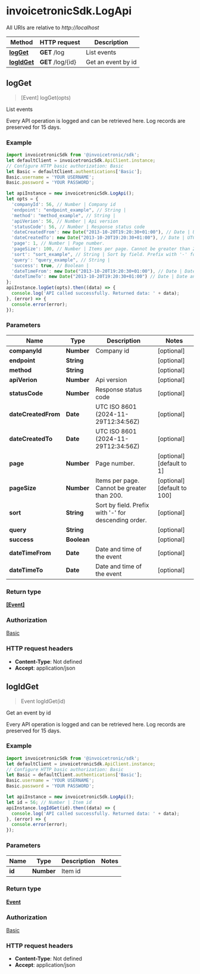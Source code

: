 # invoicetronicSdk.LogApi

All URIs are relative to *http://localhost*

Method | HTTP request | Description
------------- | ------------- | -------------
[**logGet**](LogApi.md#logGet) | **GET** /log | List events
[**logIdGet**](LogApi.md#logIdGet) | **GET** /log/{id} | Get an event by id



## logGet

> [Event] logGet(opts)

List events

Every API operation is logged and can be retrieved here. Log records are preserved for 15 days.

### Example

```javascript
import invoicetronicSdk from '@invoicetronic/sdk';
let defaultClient = invoicetronicSdk.ApiClient.instance;
// Configure HTTP basic authorization: Basic
let Basic = defaultClient.authentications['Basic'];
Basic.username = 'YOUR USERNAME';
Basic.password = 'YOUR PASSWORD';

let apiInstance = new invoicetronicSdk.LogApi();
let opts = {
  'companyId': 56, // Number | Company id
  'endpoint': "endpoint_example", // String | 
  'method': "method_example", // String | 
  'apiVerion': 56, // Number | Api version
  'statusCode': 56, // Number | Response status code
  'dateCreatedFrom': new Date("2013-10-20T19:20:30+01:00"), // Date | UTC ISO 8601 (2024-11-29T12:34:56Z)
  'dateCreatedTo': new Date("2013-10-20T19:20:30+01:00"), // Date | UTC ISO 8601 (2024-11-29T12:34:56Z)
  'page': 1, // Number | Page number.
  'pageSize': 100, // Number | Items per page. Cannot be greater than 200.
  'sort': "sort_example", // String | Sort by field. Prefix with '-' for descending order.
  'query': "query_example", // String | 
  'success': true, // Boolean | 
  'dateTimeFrom': new Date("2013-10-20T19:20:30+01:00"), // Date | Date and time of the event
  'dateTimeTo': new Date("2013-10-20T19:20:30+01:00") // Date | Date and time of the event
};
apiInstance.logGet(opts).then((data) => {
  console.log('API called successfully. Returned data: ' + data);
}, (error) => {
  console.error(error);
});

```

### Parameters


Name | Type | Description  | Notes
------------- | ------------- | ------------- | -------------
 **companyId** | **Number**| Company id | [optional] 
 **endpoint** | **String**|  | [optional] 
 **method** | **String**|  | [optional] 
 **apiVerion** | **Number**| Api version | [optional] 
 **statusCode** | **Number**| Response status code | [optional] 
 **dateCreatedFrom** | **Date**| UTC ISO 8601 (2024-11-29T12:34:56Z) | [optional] 
 **dateCreatedTo** | **Date**| UTC ISO 8601 (2024-11-29T12:34:56Z) | [optional] 
 **page** | **Number**| Page number. | [optional] [default to 1]
 **pageSize** | **Number**| Items per page. Cannot be greater than 200. | [optional] [default to 100]
 **sort** | **String**| Sort by field. Prefix with &#39;-&#39; for descending order. | [optional] 
 **query** | **String**|  | [optional] 
 **success** | **Boolean**|  | [optional] 
 **dateTimeFrom** | **Date**| Date and time of the event | [optional] 
 **dateTimeTo** | **Date**| Date and time of the event | [optional] 

### Return type

[**[Event]**](Event.md)

### Authorization

[Basic](../README.md#Basic)

### HTTP request headers

- **Content-Type**: Not defined
- **Accept**: application/json


## logIdGet

> Event logIdGet(id)

Get an event by id

Every API operation is logged and can be retrieved here. Log records are preserved for 15 days.

### Example

```javascript
import invoicetronicSdk from '@invoicetronic/sdk';
let defaultClient = invoicetronicSdk.ApiClient.instance;
// Configure HTTP basic authorization: Basic
let Basic = defaultClient.authentications['Basic'];
Basic.username = 'YOUR USERNAME';
Basic.password = 'YOUR PASSWORD';

let apiInstance = new invoicetronicSdk.LogApi();
let id = 56; // Number | Item id
apiInstance.logIdGet(id).then((data) => {
  console.log('API called successfully. Returned data: ' + data);
}, (error) => {
  console.error(error);
});

```

### Parameters


Name | Type | Description  | Notes
------------- | ------------- | ------------- | -------------
 **id** | **Number**| Item id | 

### Return type

[**Event**](Event.md)

### Authorization

[Basic](../README.md#Basic)

### HTTP request headers

- **Content-Type**: Not defined
- **Accept**: application/json

